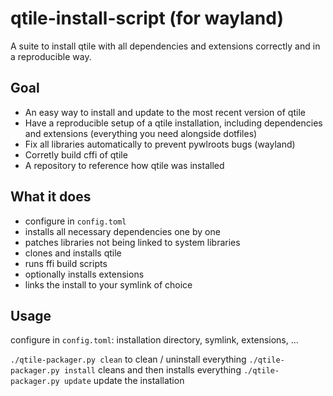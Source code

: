 # qtile-install-script (for wayland)
A suite to install qtile with all dependencies and extensions correctly and in a reproducible way.

## Goal

- An easy way to install and update to the most recent version of qtile 
- Have a reproducible setup of a qtile installation, including dependencies and extensions (everything you need alongside dotfiles)
- Fix all libraries automatically to prevent pywlroots bugs (wayland)
- Corretly build cffi of qtile
- A repository to reference how qtile was installed

## What it does

- configure in `config.toml`
- installs all necessary dependencies one by one
- patches libraries not being linked to system libraries
- clones and installs qtile
- runs ffi build scripts
- optionally installs extensions
- links the install to your symlink of choice

## Usage

configure in `config.toml`: installation directory, symlink, extensions, ...

`./qtile-packager.py clean` to clean / uninstall everything
`./qtile-packager.py install` cleans and then installs everything
`./qtile-packager.py update` update the installation
